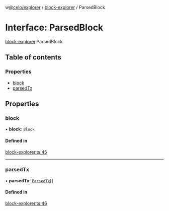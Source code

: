 w[@celo/explorer](../README.md) / [block-explorer](../modules/block_explorer.md) / ParsedBlock

# Interface: ParsedBlock

[block-explorer](../modules/block_explorer.md).ParsedBlock

## Table of contents

### Properties

- [block](block_explorer.ParsedBlock.md#block)
- [parsedTx](block_explorer.ParsedBlock.md#parsedtx)

## Properties

### block

• **block**: `Block`

#### Defined in

[block-explorer.ts:45](https://github.com/celo-org/developer-tooling/blob/master/packages/sdk/explorer/src/block-explorer.ts#L45)

___

### parsedTx

• **parsedTx**: [`ParsedTx`](block_explorer.ParsedTx.md)[]

#### Defined in

[block-explorer.ts:46](https://github.com/celo-org/developer-tooling/blob/master/packages/sdk/explorer/src/block-explorer.ts#L46)
